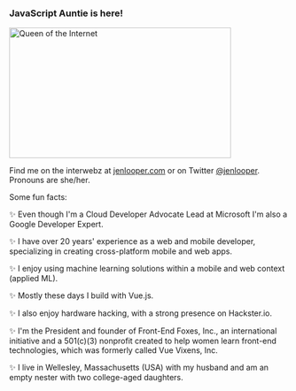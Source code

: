 ###  JavaScript Auntie is here!

<img alt="Queen of the Internet" border="0" height="236" src="http://image.blingee.com/images19/content/output/000/000/000/833/858545211_256285.gif" title="Queen of the Internet" width="400" />

Find me on the interwebz at [jenlooper.com](http://jenlooper.com) or on Twitter [@jenlooper](http://twitter.com/jenlooper). Pronouns are she/her. 

Some fun facts:

✨ Even though I'm a Cloud Developer Advocate Lead at Microsoft I'm also a Google Developer Expert.

✨ I have over 20 years' experience as a web and mobile developer, specializing in creating cross-platform mobile and web apps.

✨ I enjoy using machine learning solutions within a mobile and web context (applied ML).

✨ Mostly these days I build with Vue.js.

✨ I also enjoy hardware hacking, with a strong presence on Hackster.io.

✨ I'm the President and founder of Front-End Foxes, Inc., an international initiative and a 501(c)(3) nonprofit created to help women learn front-end technologies, which was formerly called Vue Vixens, Inc.

✨ I live in Wellesley, Massachusetts (USA) with my husband and am an empty nester with two college-aged daughters.
